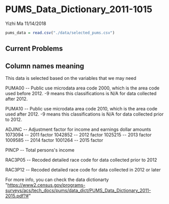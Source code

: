 PUMS\_Data\_Dictionary\_2011-1015
================
Yizhi Ma
11/14/2018

``` r
pums_data = read.csv("./data/selected_pums.csv")
```

Current Problems
----------------

Column names meaning
--------------------

This data is selected based on the variables that we may need

PUMA00 --
Public use microdata area code 2000, which is the area code used before 2012.
-9 means this classifications is N/A for data collected after 2012.

PUMA10 --
Public use microdata area code 2010, which is the area code used after 2012.
-9 means this classifications is N/A for data collected prior to 2012.

ADJINC --
Adjustment factor for income and earnings dollar amounts
1073094 -- 2011 factor
1042852 -- 2012 factor
1025215 -- 2013 factor
1009585 -- 2014 factor
1001264 -- 2015 factor

PINCP --
Total persons's income

RAC3P05 --
Recoded detailed race code for data collected prior to 2012

RAC3P12 --
Recoded detailed race code for data collected in 2012 or later

For more info, you can check the data dictionarty "<https://www2.census.gov/programs-surveys/acs/tech_docs/pums/data_dict/PUMS_Data_Dictionary_2011-2015.pdf?#>"
